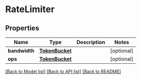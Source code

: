 # RateLimiter

## Properties
Name | Type | Description | Notes
------------ | ------------- | ------------- | -------------
**bandwidth** | [**TokenBucket**](TokenBucket.md) |  | [optional] 
**ops** | [**TokenBucket**](TokenBucket.md) |  | [optional] 

[[Back to Model list]](../README.md#documentation-for-models) [[Back to API list]](../README.md#documentation-for-api-endpoints) [[Back to README]](../README.md)

